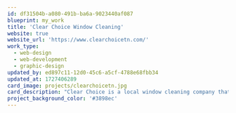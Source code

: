 ```yaml
---
id: df31504b-a080-491b-ba6a-9023440af087
blueprint: my_work
title: 'Clear Choice Window Cleaning'
website: true
website_url: 'https://www.clearchoicetn.com/'
work_type:
  - web-design
  - web-development
  - graphic-design
updated_by: ed897c11-12d0-45c6-a5cf-4788e68fbb34
updated_at: 1727406289
card_image: projects/clearchoicetn.jpg
card_description: "Clear Choice is a local window cleaning company that hired me to design and develop their site. They wanted something professional and modern but that also reps their company's colors."
project_background_color: '#3898ec'
---
```

